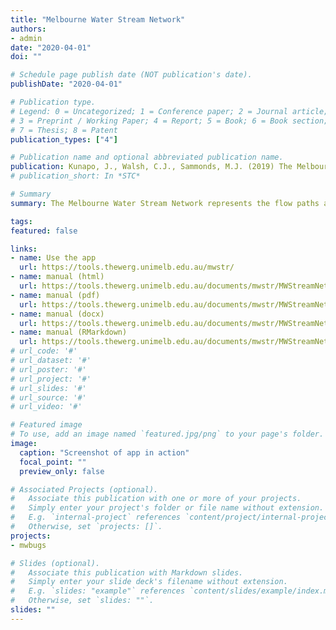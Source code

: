 ```yaml
---
title: "Melbourne Water Stream Network"
authors:
- admin
date: "2020-04-01"
doi: ""

# Schedule page publish date (NOT publication's date).
publishDate: "2020-04-01"

# Publication type.
# Legend: 0 = Uncategorized; 1 = Conference paper; 2 = Journal article;
# 3 = Preprint / Working Paper; 4 = Report; 5 = Book; 6 = Book section;
# 7 = Thesis; 8 = Patent
publication_types: ["4"]

# Publication name and optional abbreviated publication name.
publication: Kunapo, J., Walsh, C.J., Sammonds, M.J. (2019) The Melbourne Water Stream Network. Version 1.0. Melbourne Waterway Research-Practice Partnership Report 19.4. School of Ecosystem and Forest Sciences, The University of Melbourne, Melbourne. https://tools.thewerg.unimelb.edu.au/mwstr/
# publication_short: In *STC*

# Summary
summary: The Melbourne Water Stream Network represents the flow paths and catchments of the streams and rivers of the Greater Melbourne Region (the region managed by Melbourne Water). The Network is an up-to-date and accurate spatial dataset that includes small headwater streams missing from earlier stream data.

tags:
featured: false

links:
- name: Use the app
  url: https://tools.thewerg.unimelb.edu.au/mwstr/
- name: manual (html)
  url: https://tools.thewerg.unimelb.edu.au/documents/mwstr/MWStreamNetworkManual.html
- name: manual (pdf)
  url: https://tools.thewerg.unimelb.edu.au/documents/mwstr/MWStreamNetworkManual.pdf
- name: manual (docx)
  url: https://tools.thewerg.unimelb.edu.au/documents/mwstr/MWStreamNetworkManual.docx
- name: manual (RMarkdown)
  url: https://tools.thewerg.unimelb.edu.au/documents/mwstr/MWStreamNetworkManual.Rmd
# url_code: '#'
# url_dataset: '#'
# url_poster: '#'
# url_project: '#'
# url_slides: '#'
# url_source: '#'
# url_video: '#'

# Featured image
# To use, add an image named `featured.jpg/png` to your page's folder. 
image: 
  caption: "Screenshot of app in action"
  focal_point: ""
  preview_only: false

# Associated Projects (optional).
#   Associate this publication with one or more of your projects.
#   Simply enter your project's folder or file name without extension.
#   E.g. `internal-project` references `content/project/internal-project/index.md`.
#   Otherwise, set `projects: []`.
projects:
- mwbugs

# Slides (optional).
#   Associate this publication with Markdown slides.
#   Simply enter your slide deck's filename without extension.
#   E.g. `slides: "example"` references `content/slides/example/index.md`.
#   Otherwise, set `slides: ""`.
slides: ""
---
```

